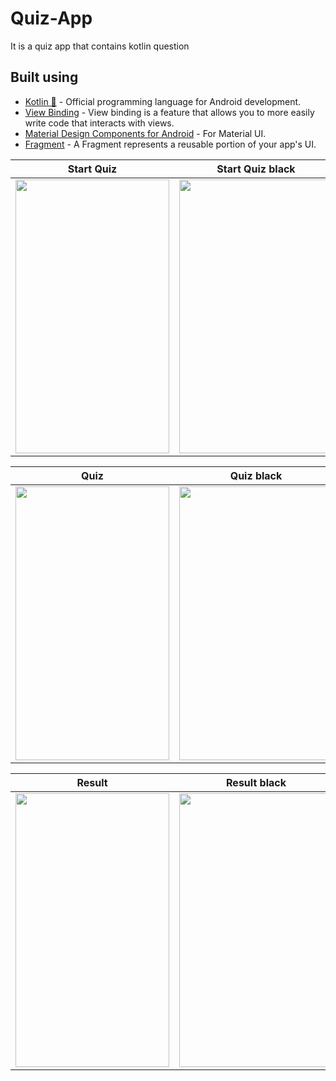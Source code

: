 # Quiz-App
It is a quiz app that contains kotlin question

## Built using
- [Kotlin 💙](https://kotlinlang.org/) - Official programming language for Android development.
- [View Binding](https://developer.android.com/topic/libraries/view-binding) - View binding is a feature that allows you to more easily write code that interacts with views.
- [Material Design Components for Android](https://material.io/android) - For Material UI.
- [Fragment](https://developer.android.com/guide/fragments#:~:text=A%20Fragment%20represents%20a%20reusable,an%20activity%20or%20another%20fragment.) - A Fragment represents a reusable portion of your app's UI.

Start Quiz             |  Start Quiz black
:-------------------------:|:-------------------------:
<img src="https://gitlab.com/aman043358sagar/Quiz-App/-/raw/master-xml/Files/start%20quiz.png" width="246" height="438">  |  <img src="https://gitlab.com/aman043358sagar/Quiz-App/-/raw/master-xml/Files/start%20quiz%20black.png" width="246" height="438">

Quiz             |  Quiz black
:-------------------------:|:-------------------------:
<img src="https://gitlab.com/aman043358sagar/Quiz-App/-/raw/master-xml/Files/quiz.png" width="246" height="438">  |  <img src="https://gitlab.com/aman043358sagar/Quiz-App/-/raw/master-xml/Files/quiz%20black.png" width="246" height="438">

Result             |  Result black
:-------------------------:|:-------------------------:
<img src="https://gitlab.com/aman043358sagar/Quiz-App/-/raw/master-xml/Files/result.png" width="246" height="438">  |  <img src="https://gitlab.com/aman043358sagar/Quiz-App/-/raw/master-xml/Files/result%20black.png" width="246" height="438">
